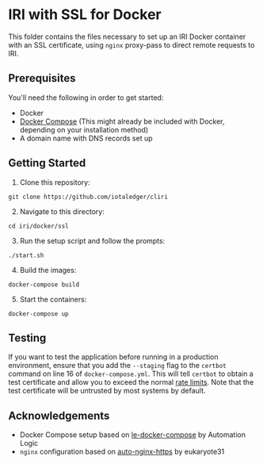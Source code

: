 # IRI with SSL for Docker

This folder contains the files necessary to set up an IRI Docker container with an SSL certificate, using `nginx` proxy-pass to direct remote requests to IRI.

## Prerequisites
You'll need the following in order to get started:
- Docker
- [Docker Compose](https://docs.docker.com/compose/install/) (This might already be included with Docker, depending on your installation method)
- A domain name with DNS records set up

## Getting Started
1. Clone this repository:
```
git clone https://github.com/iotaledger/cliri
```

2. Navigate to this directory:
```
cd iri/docker/ssl
```

3. Run the setup script and follow the prompts:
```
./start.sh
```

4. Build the images:
```
docker-compose build
```

5. Start the containers:
```
docker-compose up
```

## Testing
If you want to test the application before running in a production environment, ensure that you add the `--staging` flag to the `certbot` command on line 16 of `docker-compose.yml`. This will tell `certbot` to obtain a test certificate and allow you to exceed the normal [rate limits](https://letsencrypt.org/docs/rate-limits/). Note that the test certificate will be untrusted by most systems by default.

## Acknowledgements
- Docker Compose setup based on [le-docker-compose](https://bitbucket.org/automationlogic/le-docker-compose/overview) by Automation Logic
- `nginx` configuration based on [auto-nginx-https](https://github.com/eukaryote31/auto-nginx-https) by eukaryote31

